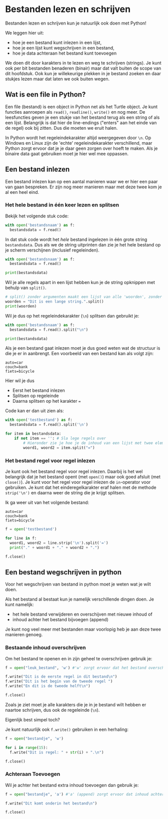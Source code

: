 # Bestanden lezen en schrijven

Bestanden lezen en schrijven kun je natuurlijk ook doen met Python!

We leggen hier uit:
* hoe je een bestand kunt inlezen in een lijst,
* hoe je een lijst kunt wegschrijven in een bestand,
* hoe je data achteraan het bestand kunt toevoegen

We doen dit door karakters in te lezen en weg te schrijven (strings). Je kunt ook per bit bestanden benaderen (binair) maar dat valt buiten de scope van dit hoofdstuk. Ook kun je willekeurige plekken in je bestand zoeken en daar stukjes lezen maar dat laten we ook buiten wegen.

## Wat is een file in Python?

Een file (bestand) is een object in Python net als het Turtle object. Je kunt functies aanroepen als `read()`, `readline()`, `write()` en nog meer. De leesfuncties geven je een stukje van het bestand terug als een string of als een lijst. Belangrijk is dat hier de line-endings ("enters" aan het einde van de regel) ook bij zitten. Dus die moeten we eruit halen.

In Python wordt het regeleindekarakter altijd weergegeven door `\n`. Op Windows en Linux zijn de 'echte' regeleindekarakter verschillend, maar Python zorgt ervoor dat je je daar geen zorgen over hoeft te maken. Als je binaire data gaat gebruiken moet je hier wel mee oppassen.

## Een bestand inlezen
Een bestand inlezen kan op een aantal manieren waar we er hier een paar van gaan bespreken. Er zijn nog meer manieren maar met deze twee kom je al een heel eind.

### Het hele bestand in één keer lezen en splitsen
Bekijk het volgende stuk code:

~~~python
with open('bestandsnaam') as f:
  bestandsdata = f.read()
~~~

In dat stuk code wordt het *hele* bestand ingelezen in één grote string `bestandsdata`. Dus als we de string uitprinten dan zie je het hele bestand op je scherm verschijnen (inclusief regeleinden).

~~~python
with open('bestandsnaam') as f:
  bestandsdata = f.read()

print(bestandsdata)
~~~

Wil je alle regels apart in een lijst hebben kun je de string opknippen met behulp van `split()`.

~~~python
# split() zonder argumenten maakt een lijst van alle 'woorden', zonder de spaties.
woorden = "Dit is een lange string.".split()
print(woorden)
~~~

Wil je dus op het regeleindekarakter (`\n`) splitsen dan gebruikt je:

~~~python
with open('bestandsnaam') as f:
  bestandsdata = f.read().split("\n")

print(bestandsdata)
~~~

Als je een bestand gaat inlezen moet je dus goed weten wat de structuur is die je er in aanbrengt. Een voorbeeld van een bestand kan als volgt zijn:

~~~
auto=car
couch=bank
fiets=bicycle
~~~

Hier wil je dus

* Eerst het bestand inlezen
* Splitsen op regeleinde
* Daarna splitsen op het karakter `=`

Code kan er dan uit zien als:
~~~python
with open('testbestand') as f:
  bestandsdata = f.read().split('\n')

for item in bestandsdata:
    if not item == '': # Sla lege regels over
        # Hieronder zie je hoe je de inhoud van een lijst met twee elementen aan twee variabelen kunt toekennen
        woord1, woord2 = item.split("=")
~~~

### Het bestand regel voor regel inlezen
Je kunt ook het bestand regel voor regel inlezen. Daarbij is het wel belangrijk dat je het bestand opent (met `open()`) maar ook goed afsluit (met `close()`). Je kunt voor het regel voor regel inlezen de `in`-operator voor gebruiken. Je kunt dat het einderegelkarakter eraf halen met de methode `strip('\n')` en daarna weer de string die je krijgt splitsen.

Ik ga weer uit van het volgende bestand:

~~~
auto=car
couch=bank
fiets=bicycle
~~~

~~~python
f = open('testbestand')

for line in f:
  woord1, woord2 = line.strip('\n').split('=')
  print("." + woord1 + "." + woord2 + ".")

f.close()
~~~

## Een bestand wegschrijven in python
Voor het wegschrijven van bestand in python moet je weten wat je wilt doen.

Als het bestand al bestaat kun je namelijk verschillende dingen doen. Je kunt namelijk:

* het hele bestand verwijderen en overschijven met nieuwe inhoud of
* inhoud achter het bestand bijvoegen (append)

Je kunt nog veel meer met bestanden maar voorlopig heb je aan deze twee manieren genoeg.

### Bestaande inhoud overschrijven
Om het bestand te openen en in zijn geheel te overschrijven gebruik je:

~~~python
f = open("leuk_bestand", 'w') #'w' zorgt ervoor dat het bestand overschreven wordt

f.write("Dit is de eerste regel in dit bestand\n")
f.write("Dit is het begin van de tweede regel ")
f.write("En dit is de tweede helft\n")

f.close()
~~~

Zoals je ziet moet je alle karakters die je in je bestand wilt hebben er naartoe schrijven, dus ook de regeleinde (`\n`).

Eigenlijk best simpel toch?

Je kunt natuurlijk ook `f.write()` gebruiken in een herhaling:

~~~python
f = open("bestandje", 'w')

for i in range(15):
  f.write("Dit is regel: " + str(i) + ".\n")

f.close()
~~~

### Achteraan Toevoegen
Wil je achter het bestand extra inhoud toevoegen dan gebruik je:

~~~python
f = open("bestandje", 'a') #'a' (append) zorgt ervoor dat inhoud achteraan toegevoegd wordt

f.write("Dit komt onderin het bestand\n")

f.close()
~~~
